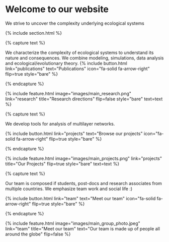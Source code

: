 ---
---

# Welcome to our website

We strive to uncover the complexity underlying ecological systems

{% include section.html %}

{% capture text %}

We characterize the complexity of ecological systems to understand its nature and consequences. We combine modeling, simulations, data analysis and ecological/evolutionary theory. {%  include button.html
  link="publications"
  text="Publications"
  icon="fa-solid fa-arrow-right"
  flip=true
  style="bare"
%}

{% endcapture %}

{%
  include feature.html
  image="images/main_research.png"
  link="research"
  title="Research directions"
  flip=false
  style="bare"
  text=text
%}


{% capture text %}

We develop tools for analysis of multilayer networks.

{%
  include button.html
  link="projects"
  text="Browse our projects"
  icon="fa-solid fa-arrow-right"
  flip=true
  style="bare"
%}

{% endcapture %}

{%
  include feature.html
  image="images/main_projects.png"
  link="projects"
  title="Our Projects"
  flip=true
  style="bare"
  text=text
%}


{% capture text %}

Our team is composed if students, post-docs and research associates from multiple countries. We emphasize team work and social life :)

{%
  include button.html
  link="team"
  text="Meet our team"
  icon="fa-solid fa-arrow-right"
  flip=true
  style="bare"
%}

{% endcapture %}

{%
  include feature.html
  image="images/main_group_photo.jpeg"
  link="team"
  title="Meet our team"
  text="Our team is made up of people all around the globe"
  flip=false
%}
